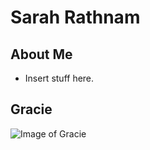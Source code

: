 # Sarah Rathnam  
 
## About Me
* Insert stuff here.  


## Gracie
![Image of Gracie](https://github.com/sarahrathnam/sarahrathnam.github.io/blob/main/GraciePortrait.JPG?raw=true)  

